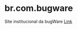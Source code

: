 # br.com.bugware
Site institucional da bugWare 
[Link](https://luizsergiorf.github.io/br.com.bugware/)
